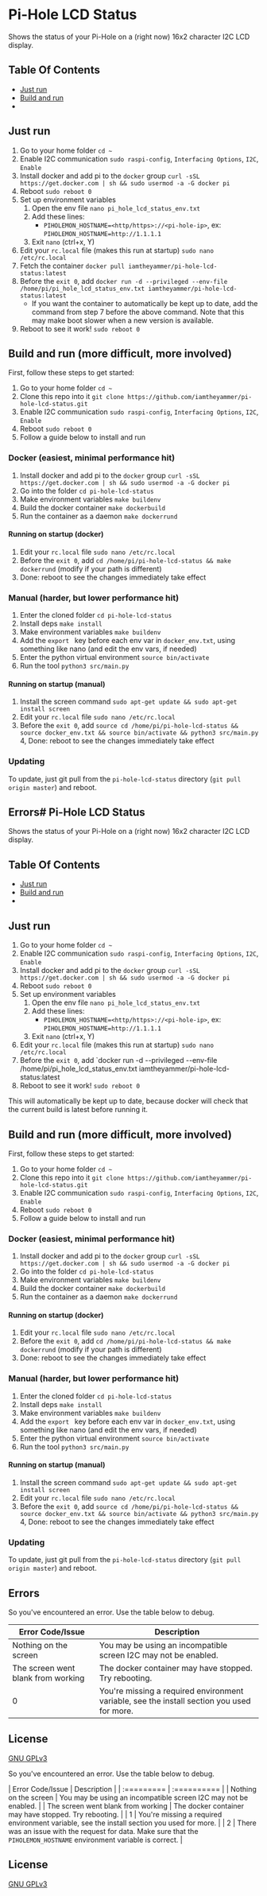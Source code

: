 # Pi-Hole LCD Status

Shows the status of your Pi-Hole on a (right now) 16x2 character I2C LCD display.

## Table Of Contents

- [Just run](#just-run)
- [Build and run](#build-and-run-more-difficult-more-involved)
- 

## Just run

1. Go to your home folder `cd ~`
2. Enable I2C communication `sudo raspi-config`, `Interfacing Options`, `I2C`, `Enable`
3. Install docker and add pi to the `docker` group `curl -sSL https://get.docker.com | sh && sudo usermod -a -G docker pi`
4. Reboot `sudo reboot 0`
5. Set up environment variables
    1. Open the env file `nano pi_hole_lcd_status_env.txt`
    2. Add these lines:
        - `PIHOLEMON_HOSTNAME=<http/https>://<pi-hole-ip>`, ex: `PIHOLEMON_HOSTNAME=http://1.1.1.1`
    3. Exit `nano` (ctrl+x, Y)
6. Edit your `rc.local` file (makes this run at startup) `sudo nano /etc/rc.local`
7. Fetch the container `docker pull iamtheyammer/pi-hole-lcd-status:latest`
8. Before the `exit 0`, add `docker run -d --privileged --env-file /home/pi/pi_hole_lcd_status_env.txt iamtheyammer/pi-hole-lcd-status:latest`
    - If you want the container to automatically be kept up to date, add the command from step 7 before the above command.
    Note that this may make boot slower when a new version is available.
9. Reboot to see it work! `sudo reboot 0`

## Build and run (more difficult, more involved)

First, follow these steps to get started:

1. Go to your home folder `cd ~`
2. Clone this repo into it `git clone https://github.com/iamtheyammer/pi-hole-lcd-status.git`
3. Enable I2C communication `sudo raspi-config`, `Interfacing Options`, `I2C`, `Enable`
4. Reboot `sudo reboot 0`
5. Follow a guide below to install and run

### Docker (easiest, minimal performance hit)

1. Install docker and add pi to the `docker` group `curl -sSL https://get.docker.com | sh && sudo usermod -a -G docker pi`
2. Go into the folder `cd pi-hole-lcd-status`
3. Make environment variables `make buildenv`
4. Build the docker container `make dockerbuild`
5. Run the container as a daemon `make dockerrund`

#### Running on startup (docker)

1. Edit your `rc.local` file `sudo nano /etc/rc.local`
2. Before the `exit 0`, add `cd /home/pi/pi-hole-lcd-status && make dockerrund` (modify if your path is different)
3. Done: reboot to see the changes immediately take effect

### Manual (harder, but lower performance hit)

1. Enter the cloned folder `cd pi-hole-lcd-status`
2. Install deps `make install`
3. Make environment variables `make buildenv`
4. Add the `export ` key before each env var in `docker_env.txt`, using something like nano (and edit the env vars, if needed)
5. Enter the python virtual environment `source bin/activate`
6. Run the tool `python3 src/main.py`

#### Running on startup (manual)

1. Install the screen command `sudo apt-get update && sudo apt-get install screen`
2. Edit your `rc.local` file `sudo nano /etc/rc.local`
3. Before the `exit 0`, add `source cd /home/pi/pi-hole-lcd-status && source docker_env.txt && source bin/activate && python3 src/main.py`
4, Done: reboot to see the changes immediately take effect

### Updating

To update, just git pull from the `pi-hole-lcd-status` directory (`git pull origin master`) and reboot.

## Errors# Pi-Hole LCD Status

Shows the status of your Pi-Hole on a (right now) 16x2 character I2C LCD display.

## Table Of Contents

- [Just run](#just-run)
- [Build and run](#build-and-run-more-difficult-more-involved)
- 

## Just run

1. Go to your home folder `cd ~`
2. Enable I2C communication `sudo raspi-config`, `Interfacing Options`, `I2C`, `Enable`
3. Install docker and add pi to the `docker` group `curl -sSL https://get.docker.com | sh && sudo usermod -a -G docker pi`
4. Reboot `sudo reboot 0`
5. Set up environment variables
    1. Open the env file `nano pi_hole_lcd_status_env.txt`
    2. Add these lines:
        - `PIHOLEMON_HOSTNAME=<http/https>://<pi-hole-ip>`, ex: `PIHOLEMON_HOSTNAME=http://1.1.1.1`
    3. Exit `nano` (ctrl+x, Y)
6. Edit your `rc.local` file (makes this run at startup) `sudo nano /etc/rc.local`
7. Before the `exit 0`, add `docker run -d --privileged --env-file /home/pi/pi_hole_lcd_status_env.txt iamtheyammer/pi-hole-lcd-status:latest
8. Reboot to see it work! `sudo reboot 0`

This will automatically be kept up to date, because docker will check that the current build is latest before running it.

## Build and run (more difficult, more involved)

First, follow these steps to get started:

1. Go to your home folder `cd ~`
2. Clone this repo into it `git clone https://github.com/iamtheyammer/pi-hole-lcd-status.git`
3. Enable I2C communication `sudo raspi-config`, `Interfacing Options`, `I2C`, `Enable`
4. Reboot `sudo reboot 0`
5. Follow a guide below to install and run

### Docker (easiest, minimal performance hit)

1. Install docker and add pi to the `docker` group `curl -sSL https://get.docker.com | sh && sudo usermod -a -G docker pi`
2. Go into the folder `cd pi-hole-lcd-status`
3. Make environment variables `make buildenv`
4. Build the docker container `make dockerbuild`
5. Run the container as a daemon `make dockerrund`

#### Running on startup (docker)

1. Edit your `rc.local` file `sudo nano /etc/rc.local`
2. Before the `exit 0`, add `cd /home/pi/pi-hole-lcd-status && make dockerrund` (modify if your path is different)
3. Done: reboot to see the changes immediately take effect

### Manual (harder, but lower performance hit)

1. Enter the cloned folder `cd pi-hole-lcd-status`
2. Install deps `make install`
3. Make environment variables `make buildenv`
4. Add the `export ` key before each env var in `docker_env.txt`, using something like nano (and edit the env vars, if needed)
5. Enter the python virtual environment `source bin/activate`
6. Run the tool `python3 src/main.py`

#### Running on startup (manual)

1. Install the screen command `sudo apt-get update && sudo apt-get install screen`
2. Edit your `rc.local` file `sudo nano /etc/rc.local`
3. Before the `exit 0`, add `source cd /home/pi/pi-hole-lcd-status && source docker_env.txt && source bin/activate && python3 src/main.py`
4, Done: reboot to see the changes immediately take effect

### Updating

To update, just git pull from the `pi-hole-lcd-status` directory (`git pull origin master`) and reboot.

## Errors

So you've encountered an error. Use the table below to debug.

| Error Code/Issue | Description |  
| ---------------- | ----------- |  
| Nothing on the screen | You may be using an incompatible screen I2C may not be enabled. |  
| The screen went blank from working | The docker container may have stopped. Try rebooting. |  
| 0 | You're missing a required environment variable, see the install section you used for more. |  

## License

[GNU GPLv3](https://choosealicense.com/licenses/gpl-3.0/)

So you've encountered an error. Use the table below to debug.

| Error Code/Issue | Description |
| :========= | :========== |
| Nothing on the screen | You may be using an incompatible screen I2C may not be enabled. |
| The screen went blank from working | The docker container may have stopped. Try rebooting. |
| 1 | You're missing a required environment variable, see the install section you used for more. |
| 2 | There was an issue with the request for data. Make sure that the `PIHOLEMON_HOSTNAME` environment variable is correct. |

## License

[GNU GPLv3](https://choosealicense.com/licenses/gpl-3.0/)